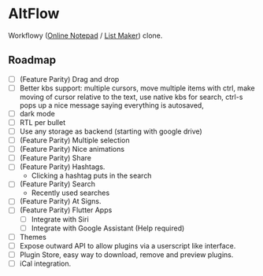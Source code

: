 # AltFlow

Workflowy ([Online Notepad](https://workflowy.com/online-notepad/) / [List Maker](https://workflowy.com/list-maker/)) clone.

## Roadmap

- [ ] (Feature Parity) Drag and drop
- [ ] Better kbs support: multiple cursors, move multiple items with ctrl, make moving of cursor relative to the text, use native kbs for search, ctrl-s pops up a nice message saying everything is autosaved,
- [ ] dark mode
- [ ] RTL per bullet
- [ ] Use any storage as backend (starting with google drive)
- [ ] (Feature Parity) Multiple selection
- [ ] (Feature Parity) Nice animations
- [ ] (Feature Parity) Share
- [ ] (Feature Parity) Hashtags.
  - Clicking a hashtag puts in the search
- [ ] (Feature Parity) Search
  - Recently used searches
- [ ] (Feature Parity) At Signs.
- [ ] (Feature Parity) Flutter Apps
  - [ ] Integrate with Siri
  - [ ] Integrate with Google Assistant (Help required)
- [ ] Themes
- [ ] Expose outward API to allow plugins via a userscript like interface.
- [ ] Plugin Store, easy way to download, remove and preview plugins.
- [ ] iCal integration.
